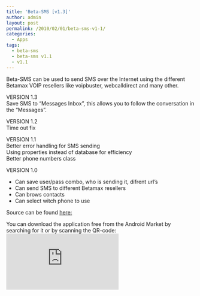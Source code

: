 ```yaml
---
title: 'Beta-SMS [v1.3]'
author: admin
layout: post
permalink: /2010/02/01/beta-sms-v1-1/
categories:
  - Apps
tags:
  - beta-sms
  - beta-sms v1.1
  - v1.1
---
```

Beta-SMS can be used to send SMS over the Internet using the different Betamax VOIP resellers like voipbuster, webcalldirect and many other.<!--more-->

VERSION 1.3  
Save SMS to &#8220;Messages Inbox&#8221;, this allows you to follow the conversation in the &#8220;Messages&#8221;.

VERSION 1.2  
Time out fix

VERSION 1.1  
Better error handling for SMS sending  
Using properties instead of database for efficiency  
Better phone numbers class

VERSION 1.0  
- Can save user/pass combo, who is sending it, difrent url&#8217;s  
- Can send SMS to different Betamax resellers  
- Can brows contacts  
- Can select witch phone to use

Source can be found [here:][1]

You can download the application free from the Android Market by searching for it or by scanning the QR-code:  
![qrcode][2]

 [1]: http://code.google.com/p/coralic/source/browse/#svn/trunk/Beta-SMS
 [2]: http://qrcode.kaywa.com/img.php?s=6&d=market%3A%2F%2Fsearch%3Fq%3Dpname%3Anl.coralic.beta.sms